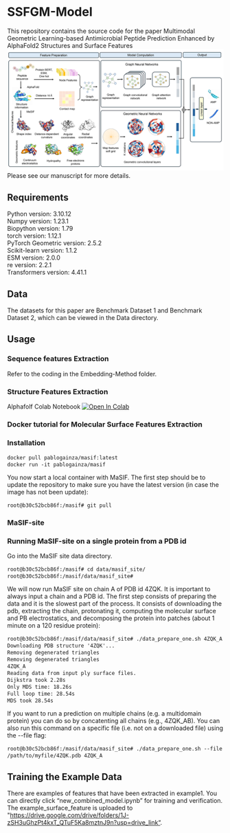 # SSFGM-Model
This repository contains the source code for the paper Multimodal Geometric Learning-based Antimicrobial Peptide Prediction Enhanced by AlphaFold2 Structures and Surface Features
![image](https://github.com/ggcameronnogg/SSFGM-Model/blob/main/model.png)
<br/>
Please see our manuscript for more details.<br/>

## Requirements
Python version: 3.10.12<br/>
Numpy version: 1.23.1<br/>
Biopython version: 1.79<br/>
torch version: 1.12.1<br/>
PyTorch Geometric version: 2.5.2<br/>
Scikit-learn version: 1.1.2<br/>
ESM version: 2.0.0<br/>
re version: 2.2.1<br/>
Transformers version: 4.41.1

## Data
The datasets for this paper are Benchmark Dataset 1 and Benchmark Dataset 2, which can be viewed in the Data directory.

## Usage
### Sequence features Extraction
Refer to the coding in the Embedding-Method folder.

### Structure Features Extraction
Alphafolf Colab Notebook <a href="https://colab.research.google.com/drive/1vco6QQgs6eYJq5XmvQejZyQQDwXkPEu7" target="_parent"><img src="https://colab.research.google.com/assets/colab-badge.svg" alt="Open In Colab"/></a>

### Docker tutorial for Molecular Surface Features Extraction
### Installation

```
docker pull pablogainza/masif:latest
docker run -it pablogainza/masif
```
You now start a local container with MaSIF. The first step should be to update the repository to make sure you have the latest version (in case the image has not been update):

```
root@b30c52bcb86f:/masif# git pull 
```

### MaSIF-site

### Running MaSIF-site on a single protein from a PDB id

Go into the MaSIF site data directory. 
```
root@b30c52bcb86f:/masif# cd data/masif_site/
root@b30c52bcb86f:/masif/data/masif_site# 
```

We will now run MaSIF site on chain A of PDB id 4ZQK. It is important to always input a chain and a PDB id. The first step consists of preparing the data and it is the slowest part of the process. It consists of downloading the pdb, extracting the chain, protonating it, computing the molecular surface and PB electrostatics, and decomposing the protein into patches (about 1 minute on a 120 residue protein): 

```
root@b30c52bcb86f:/masif/data/masif_site# ./data_prepare_one.sh 4ZQK_A
Downloading PDB structure '4ZQK'...
Removing degenerated triangles
Removing degenerated triangles
4ZQK_A
Reading data from input ply surface files.
Dijkstra took 2.28s
Only MDS time: 18.26s
Full loop time: 28.54s
MDS took 28.54s
```

If you want to run a prediction on multiple chains (e.g. a multidomain protein) you can do so by concatenting all chains (e.g., 4ZQK_AB). You can also run this command on a specific file (i.e. not on a downloaded file) using the --file flag: 

```
root@b30c52bcb86f:/masif/data/masif_site# ./data_prepare_one.sh --file /path/to/myfile/4ZQK.pdb 4ZQK_A
```

## Training the Example Data
There are examples of features that have been extracted in example1. You can directly click “new_combined_model.ipynb” for training and verification. The example_surface_feature is uploaded to "https://drive.google.com/drive/folders/1J-zSH3uGhzPt4kxT_QTuF5Ka8mztnJ9n?usp=drive_link“.
